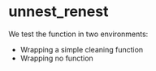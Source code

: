 # unnest_renest

We test the function in two environments:

* Wrapping a simple cleaning function
* Wrapping no function
